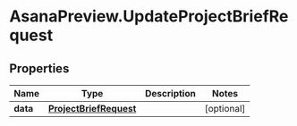 # AsanaPreview.UpdateProjectBriefRequest

## Properties

Name | Type | Description | Notes
------------ | ------------- | ------------- | -------------
**data** | [**ProjectBriefRequest**](ProjectBriefRequest.md) |  | [optional] 


